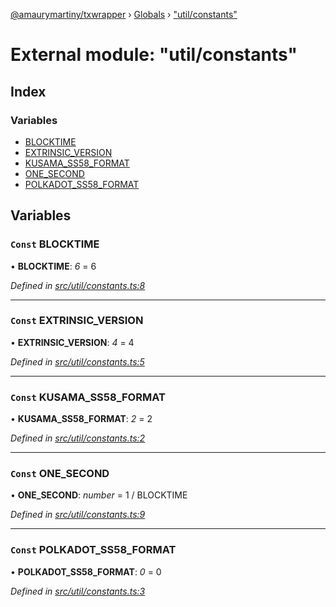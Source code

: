 [@amaurymartiny/txwrapper](../README.md) › [Globals](../globals.md) › ["util/constants"](_util_constants_.md)

# External module: "util/constants"

## Index

### Variables

* [BLOCKTIME](_util_constants_.md#const-blocktime)
* [EXTRINSIC_VERSION](_util_constants_.md#const-extrinsic_version)
* [KUSAMA_SS58_FORMAT](_util_constants_.md#const-kusama_ss58_format)
* [ONE_SECOND](_util_constants_.md#const-one_second)
* [POLKADOT_SS58_FORMAT](_util_constants_.md#const-polkadot_ss58_format)

## Variables

### `Const` BLOCKTIME

• **BLOCKTIME**: *6* = 6

*Defined in [src/util/constants.ts:8](https://github.com/amaurymartiny/polkadotjs-wrapper/blob/d55e27d/src/util/constants.ts#L8)*

___

### `Const` EXTRINSIC_VERSION

• **EXTRINSIC_VERSION**: *4* = 4

*Defined in [src/util/constants.ts:5](https://github.com/amaurymartiny/polkadotjs-wrapper/blob/d55e27d/src/util/constants.ts#L5)*

___

### `Const` KUSAMA_SS58_FORMAT

• **KUSAMA_SS58_FORMAT**: *2* = 2

*Defined in [src/util/constants.ts:2](https://github.com/amaurymartiny/polkadotjs-wrapper/blob/d55e27d/src/util/constants.ts#L2)*

___

### `Const` ONE_SECOND

• **ONE_SECOND**: *number* =  1 / BLOCKTIME

*Defined in [src/util/constants.ts:9](https://github.com/amaurymartiny/polkadotjs-wrapper/blob/d55e27d/src/util/constants.ts#L9)*

___

### `Const` POLKADOT_SS58_FORMAT

• **POLKADOT_SS58_FORMAT**: *0* = 0

*Defined in [src/util/constants.ts:3](https://github.com/amaurymartiny/polkadotjs-wrapper/blob/d55e27d/src/util/constants.ts#L3)*
